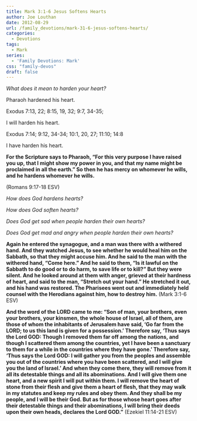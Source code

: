 ```yaml
---
title: Mark 3:1-6 Jesus Softens Hearts
author: Joe Louthan
date: 2012-08-29
url: /family_devotions/mark-31-6-jesus-softens-hearts/
categories:
  - Devotions
tags:
  - Mark
series:
  - 'Family Devotions: Mark'
css: "family-devos"
draft: false
---
```

_What does it mean to harden your heart?_

Pharaoh hardened his heart.
  
Exodus 7:13, 22; 8:15, 19, 32; 9:7, 34-35;

I will harden his heart.
  
Exodus 7:14; 9:12, 34-34; 10:1, 20, 27; 11:10; 14:8

I have harden his heart.
  
**For the Scripture says to Pharaoh, “For this very purpose I have raised you up, that I might show my power in you, and that my name might be proclaimed in all the earth.” So then he has mercy on whomever he wills, and he hardens whomever he wills.**
  
(Romans 9:17-18 ESV)

_How does God hardens hearts?_

_How does God soften hearts?_

_Does God get sad when people harden their own hearts?_

_Does God get mad and angry when people harden their own hearts?_

**Again he entered the synagogue, and a man was there with a withered hand. And they watched Jesus, to see whether he would heal him on the Sabbath, so that they might accuse him. And he said to the man with the withered hand, “Come here.” And he said to them, “Is it lawful on the Sabbath to do good or to do harm, to save life or to kill?” But they were silent. And he looked around at them with anger, grieved at their hardness of heart, and said to the man, “Stretch out your hand.” He stretched it out, and his hand was restored. The Pharisees went out and immediately held counsel with the Herodians against him, how to destroy him.** (Mark 3:1-6 ESV)

**And the word of the LORD came to me: “Son of man, your brothers, even your brothers, your kinsmen, the whole house of Israel, all of them, are those of whom the inhabitants of Jerusalem have said, ‘Go far from the LORD; to us this land is given for a possession.’ Therefore say, ‘Thus says the Lord GOD: Though I removed them far off among the nations, and though I scattered them among the countries, yet I have been a sanctuary to them for a while in the countries where they have gone.’ Therefore say, ‘Thus says the Lord GOD: I will gather you from the peoples and assemble you out of the countries where you have been scattered, and I will give you the land of Israel.’ And when they come there, they will remove from it all its detestable things and all its abominations. And I will give them one heart, and a new spirit I will put within them. I will remove the heart of stone from their flesh and give them a heart of flesh, that they may walk in my statutes and keep my rules and obey them. And they shall be my people, and I will be their God. But as for those whose heart goes after their detestable things and their abominations, I will bring their deeds upon their own heads, declares the Lord GOD.”** (Ezekiel 11:14-21 ESV)



 [1]: https://i1.wp.com/theologic.us/wp-content/uploads/2012/08/MosesPharaoh.jpg
